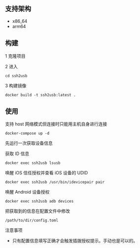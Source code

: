 ## 支持架构
- x86_64
- arm64

## 构建

1 克隆项目

2 进入
```shell
cd ssh2usb
```

3 构建镜像
```shell
docker build -t ssh2usb:latest .
```


## 使用
支持 host 网络模式但连接时只能用主机自身进行连接
```shell
docker-compose up -d
```


先运行一次获取设备信息

获取 ID 信息

```shell
docker exec ssh2usb lsusb
```

唤醒 iOS 信任授权并查看 iOS 设备的 UDID

```shell
docker exec ssh2usb /usr/bin/idevicepair pair
```

唤醒 Android 设备授权

```shell
docker exec ssh2usb adb devices
```

把获取到的信息在配置文件中修改
```shell
/path/to/dir/config.toml
```

注意事项
- 只有配置信息填写正确才会触发插拨授权提示。手动也是可以的。
